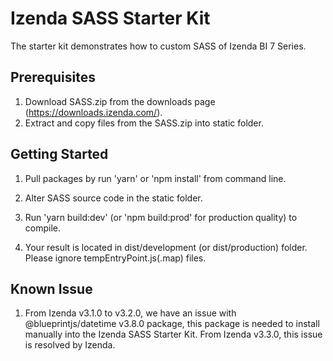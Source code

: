 # Izenda SASS Starter Kit
The starter kit demonstrates how to custom SASS of Izenda BI 7 Series.

## Prerequisites
1. Download SASS.zip from the downloads page (https://downloads.izenda.com/).
2. Extract and copy files from the SASS.zip into static folder.

## Getting Started
1. Pull packages by run 'yarn' or 'npm install' from command line.

2. Alter SASS source code in the static folder.

3. Run 'yarn build:dev' (or 'npm build:prod' for production quality) to compile.

4. Your result is located in dist/development (or dist/production) folder. Please ignore tempEntryPoint.js(.map) files.

## Known Issue
1. From Izenda v3.1.0 to v3.2.0, we have an issue with @blueprintjs/datetime v3.8.0 package, this package is needed to install manually into the Izenda SASS Starter Kit.
From Izenda v3.3.0, this issue is resolved by Izenda.